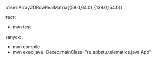 ответ Array2DRowRealMatrix{{58.0,64.0},{139.0,154.0}}


тест: 
- mvn test

запуск:  
- mvn compile
- mvn exec:java -Dexec.mainClass="ru.spbstu.telematics.java.App"